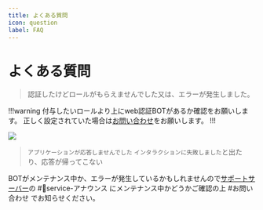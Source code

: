 ```yaml
---
title: よくある質問
icon: question
label: FAQ
---
```


# よくある質問

> 認証したけどロールがもらえませんでした又は、エラーが発生しました。

!!!warning
付与したいロールより上にweb認証BOTがあるか確認をお願いします。
正しく設定されていた場合は[お問い合わせ](https://discord.com/invite/Y6w5Jv3EAR)をお願いします。
!!!

![](/img/webauth-bot/role.webp)

> `アプリケーションが応答しませんでした` `インタラクションに失敗しました`と出たり、応答が帰ってこない

BOTがメンテナンス中か、エラーが発生しているかもしれませんので[サポートサーバー](https://discord.com/invite/Y6w5Jv3EAR)の #📢service-アナウンス にメンテナンス中かどうかご確認の上 #お問い合わせ でお知らせください。